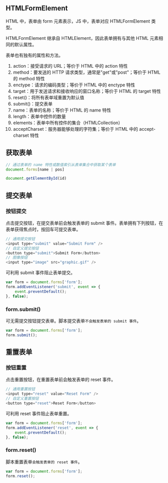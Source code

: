 ## HTMLFormElement

HTML 中，表单由 form 元素表示，JS 中，表单对应 HTMLFormElement 类型。

HTMLFormElement 继承自 HTMLElement，因此表单拥有与其他 HTML 元素相同的默认属性。

表单也有独有的属性和方法。

1. action：接受请求的 URL；等价于 HTML 中的 action 特性
2. method：要发送的 HTTP 请求类型，通常是"get"或"post"；等价于 HTML 的 method 特性
3. enctype：请求的编码类型；等价于 HTML 中的 enctype 特性
4. target：用于发送请求和接收响应的窗口名称；等价于 HTML 的 target 特性
5. reset()：将所有表单域重置为默认值
6. submit()：提交表单
7. name：表单的名称；等价于 HTML 的 name 特性
8. length：表单中控件的数量
9. elements：表单中所有控件的集合（HTMLCollection）
10. acceptCharset：服务器能够处理的字符集；等价于 HTML 中的 accept-charset 特性

## 获取表单

```js
// 通过表单的 name 特性或数值索引从表单集合中获取某个表单
document.forms[name | pos]

document.getElementById(id)
```

## 提交表单

### 按钮提交

点击提交按钮，在提交表单前会触发表单的 submit 事件。表单拥有下列按钮，在表单获得焦点时，按回车可提交表单。

```js
// 通用提交按钮
<input type="submit" value="Submit Form" />
// 自定义提交按钮
<button type="submit">Submit Form</button>
// 图像按钮
<input type="image" src="graphic.gif" />
```

可利用 submit 事件阻止表单提交。

```js
var form = document.forms['form'];
form.addEventListener('submit', event => {
    event.preventDefault();
}, false);
```

### form.submit()

可无需提交按钮提交表单。脚本提交表单`不会触发表单的 submit 事件`。

```js
var form = document.forms['form'];
form.submit();
```

## 重置表单

### 按钮重置

点击重置按钮，在重置表单前会触发表单的 reset 事件。

```js
// 通用重置按钮
<input type="reset" value="Reset Form" />
// 自定义重置按钮
<button type="reset">Reset Form</button>
```

可利用 reset 事件阻止表单重置。

```js
var form = document.forms['form'];
form.addEventListener('reset', event => {
    event.preventDefault();
}, false);
```

### form.reset()

脚本重置表单`会触发表单的 reset 事件`。

```js
var form = document.forms['form'];
form.reset();
```